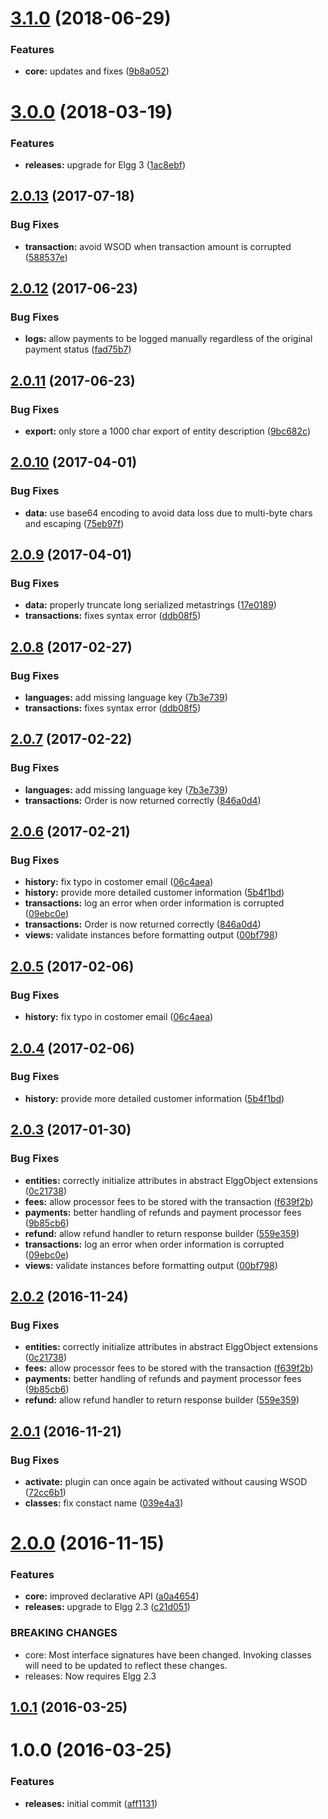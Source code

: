<a name="3.1.0"></a>
# [3.1.0](https://github.com/hypeJunctionPro/Elgg3-hypePayments/compare/3.0.0...3.1.0) (2018-06-29)


### Features

* **core:** updates and fixes ([9b8a052](https://github.com/hypeJunctionPro/Elgg3-hypePayments/commit/9b8a052))



<a name="3.0.0"></a>
# [3.0.0](https://github.com/hypeJunctionPro/Elgg3-hypePayments/compare/2.0.13...3.0.0) (2018-03-19)


### Features

* **releases:** upgrade for Elgg 3 ([1ac8ebf](https://github.com/hypeJunctionPro/Elgg3-hypePayments/commit/1ac8ebf))



<a name="2.0.13"></a>
## [2.0.13](https://github.com/hypeJunction/Elgg-payments/compare/2.0.12...v2.0.13) (2017-07-18)


### Bug Fixes

* **transaction:** avoid WSOD when transaction amount is corrupted ([588537e](https://github.com/hypeJunction/Elgg-payments/commit/588537e))



<a name="2.0.12"></a>
## [2.0.12](https://github.com/hypeJunction/Elgg-payments/compare/2.0.11...v2.0.12) (2017-06-23)


### Bug Fixes

* **logs:** allow payments to be logged manually regardless of the original payment status ([fad75b7](https://github.com/hypeJunction/Elgg-payments/commit/fad75b7))



<a name="2.0.11"></a>
## [2.0.11](https://github.com/hypeJunction/Elgg-payments/compare/2.0.10...v2.0.11) (2017-06-23)


### Bug Fixes

* **export:** only store a 1000 char export of entity description ([9bc682c](https://github.com/hypeJunction/Elgg-payments/commit/9bc682c))



<a name="2.0.10"></a>
## [2.0.10](https://github.com/hypeJunction/Elgg-payments/compare/2.0.9...v2.0.10) (2017-04-01)


### Bug Fixes

* **data:** use base64 encoding to avoid data loss due to multi-byte chars and escaping ([75eb97f](https://github.com/hypeJunction/Elgg-payments/commit/75eb97f))



<a name="2.0.9"></a>
## [2.0.9](https://github.com/hypeJunction/Elgg-payments/compare/2.0.7...v2.0.9) (2017-04-01)


### Bug Fixes

* **data:** properly truncate long serialized metastrings ([17e0189](https://github.com/hypeJunction/Elgg-payments/commit/17e0189))
* **transactions:** fixes syntax error ([ddb08f5](https://github.com/hypeJunction/Elgg-payments/commit/ddb08f5))



<a name="2.0.8"></a>
## [2.0.8](https://github.com/hypeJunction/Elgg-payments/compare/2.0.6...v2.0.8) (2017-02-27)


### Bug Fixes

* **languages:** add missing language key ([7b3e739](https://github.com/hypeJunction/Elgg-payments/commit/7b3e739))
* **transactions:** fixes syntax error ([ddb08f5](https://github.com/hypeJunction/Elgg-payments/commit/ddb08f5))



<a name="2.0.7"></a>
## [2.0.7](https://github.com/hypeJunction/Elgg-payments/compare/2.0.5...v2.0.7) (2017-02-22)


### Bug Fixes

* **languages:** add missing language key ([7b3e739](https://github.com/hypeJunction/Elgg-payments/commit/7b3e739))
* **transactions:** Order is now returned correctly ([846a0d4](https://github.com/hypeJunction/Elgg-payments/commit/846a0d4))



<a name="2.0.6"></a>
## [2.0.6](https://github.com/hypeJunction/Elgg-payments/compare/2.0.2...v2.0.6) (2017-02-21)


### Bug Fixes

* **history:** fix typo in costomer email ([06c4aea](https://github.com/hypeJunction/Elgg-payments/commit/06c4aea))
* **history:** provide more detailed customer information ([5b4f1bd](https://github.com/hypeJunction/Elgg-payments/commit/5b4f1bd))
* **transactions:** log an error when order information is corrupted ([09ebc0e](https://github.com/hypeJunction/Elgg-payments/commit/09ebc0e))
* **transactions:** Order is now returned correctly ([846a0d4](https://github.com/hypeJunction/Elgg-payments/commit/846a0d4))
* **views:** validate instances before formatting output ([00bf798](https://github.com/hypeJunction/Elgg-payments/commit/00bf798))



<a name="2.0.5"></a>
## [2.0.5](https://github.com/hypeJunction/Elgg-payments/compare/2.0.4...v2.0.5) (2017-02-06)


### Bug Fixes

* **history:** fix typo in costomer email ([06c4aea](https://github.com/hypeJunction/Elgg-payments/commit/06c4aea))



<a name="2.0.4"></a>
## [2.0.4](https://github.com/hypeJunction/Elgg-payments/compare/2.0.3...v2.0.4) (2017-02-06)


### Bug Fixes

* **history:** provide more detailed customer information ([5b4f1bd](https://github.com/hypeJunction/Elgg-payments/commit/5b4f1bd))



<a name="2.0.3"></a>
## [2.0.3](https://github.com/hypeJunction/Elgg-payments/compare/2.0.1...v2.0.3) (2017-01-30)


### Bug Fixes

* **entities:** correctly initialize attributes in abstract ElggObject extensions ([0c21738](https://github.com/hypeJunction/Elgg-payments/commit/0c21738))
* **fees:** allow processor fees to be stored with the transaction ([f639f2b](https://github.com/hypeJunction/Elgg-payments/commit/f639f2b))
* **payments:** better handling of refunds and payment processor fees ([9b85cb6](https://github.com/hypeJunction/Elgg-payments/commit/9b85cb6))
* **refund:** allow refund handler to return response builder ([559e359](https://github.com/hypeJunction/Elgg-payments/commit/559e359))
* **transactions:** log an error when order information is corrupted ([09ebc0e](https://github.com/hypeJunction/Elgg-payments/commit/09ebc0e))
* **views:** validate instances before formatting output ([00bf798](https://github.com/hypeJunction/Elgg-payments/commit/00bf798))



<a name="2.0.2"></a>
## [2.0.2](https://github.com/hypeJunction/Elgg-payments/compare/2.0.1...v2.0.2) (2016-11-24)


### Bug Fixes

* **entities:** correctly initialize attributes in abstract ElggObject extensions ([0c21738](https://github.com/hypeJunction/Elgg-payments/commit/0c21738))
* **fees:** allow processor fees to be stored with the transaction ([f639f2b](https://github.com/hypeJunction/Elgg-payments/commit/f639f2b))
* **payments:** better handling of refunds and payment processor fees ([9b85cb6](https://github.com/hypeJunction/Elgg-payments/commit/9b85cb6))
* **refund:** allow refund handler to return response builder ([559e359](https://github.com/hypeJunction/Elgg-payments/commit/559e359))



<a name="2.0.1"></a>
## [2.0.1](https://github.com/hypeJunction/Elgg-payments/compare/2.0.0...v2.0.1) (2016-11-21)


### Bug Fixes

* **activate:** plugin can once again be activated without causing WSOD ([72cc6b1](https://github.com/hypeJunction/Elgg-payments/commit/72cc6b1))
* **classes:** fix constact name ([039e4a3](https://github.com/hypeJunction/Elgg-payments/commit/039e4a3))



<a name="2.0.0"></a>
# [2.0.0](https://github.com/hypeJunction/Elgg-payments/compare/1.0.1...v2.0.0) (2016-11-15)


### Features

* **core:** improved declarative API ([a0a4654](https://github.com/hypeJunction/Elgg-payments/commit/a0a4654))
* **releases:** upgrade to Elgg 2.3 ([c21d051](https://github.com/hypeJunction/Elgg-payments/commit/c21d051))


### BREAKING CHANGES

* core: Most interface signatures have been changed. Invoking classes will need
to be updated to reflect these changes.
* releases: Now requires Elgg 2.3



<a name="1.0.1"></a>
## [1.0.1](https://github.com/hypeJunction/Elgg-payments/compare/1.0.0...v1.0.1) (2016-03-25)




<a name="1.0.0"></a>
# 1.0.0 (2016-03-25)


### Features

* **releases:** initial commit ([aff1131](https://github.com/hypeJunction/Elgg-payments/commit/aff1131))



